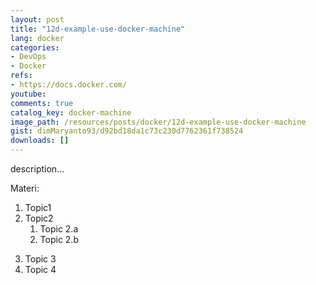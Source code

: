 ```yaml
---
layout: post
title: "12d-example-use-docker-machine"
lang: docker
categories:
- DevOps
- Docker
refs: 
- https://docs.docker.com/
youtube: 
comments: true
catalog_key: docker-machine
image_path: /resources/posts/docker/12d-example-use-docker-machine
gist: dimMaryanto93/d92bd18da1c73c230d7762361f738524
downloads: []
---
```



description...

Materi: 

1. Topic1
2. Topic2
    1. Topic 2.a
    2. Topic 2.b
<!--more-->
3. Topic 3
4. Topic 4